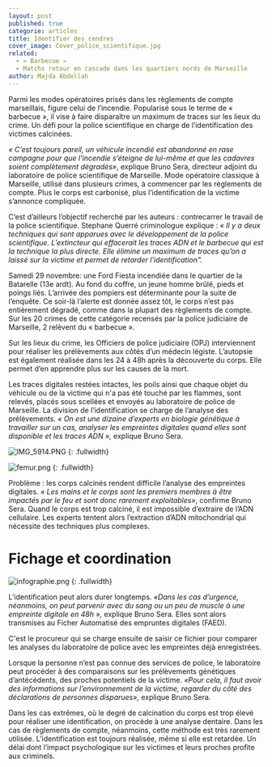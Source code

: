 ```yaml
---
layout: post
published: true
categorie: articles
title: Identifier des cendres
cover_image: Cover_police_scientifique.jpg
related: 
  - « Barbecue »
  - Matchs retour en cascade dans les quartiers nords de Marseille
author: Majda Abdellah
---
```





Parmi les modes opératoires prisés dans les règlements de compte marseillais, figure celui de l’incendie. Popularisé sous le terme de « barbecue », il vise à faire disparaître un maximum de traces sur les lieux du crime. Un défi pour la police scientifique en charge de l’identification des victimes calcinées. 

_« C’est toujours pareil, un véhicule incendié est abandonné en rase campagne pour que l’incendie s’éteigne de lui-même et que les cadavres soient complètement dégradés»_, explique Bruno Sera, directeur adjoint du laboratoire de police scientifique de Marseille. Mode opératoire classique à Marseille, utilisé dans plusieurs crimes, à commencer par les règlements de compte. Plus le corps est carbonisé, plus l’identification de la victime s’annonce compliquée. 

C’est d’ailleurs l’objectif recherché par les auteurs : contrecarrer le travail de la police scientifique. Stephane Querré criminologue explique : _« Il y a  deux techniques qui sont apparues avec le développement de la police scientifique. L’extincteur qui effacerait les traces ADN et le barbecue qui est la technique la plus directe. Elle élimine un maximum de traces qu’on a laissé sur la victime et  permet de retarder l’identification"._

Samedi 29 novembre: une Ford Fiesta incendiée dans le quartier de la Batarelle (13e ardt). Au fond du coffre, un jeune homme brûlé, pieds et poings liés. L’arrivée des pompiers est déterminante pour la suite de l’enquête. Ce soir-là l’alerte est donnée assez tôt, le corps n’est pas entièrement dégradé, comme dans la plupart des règlements de compte. Sur les 20 crimes de cette catégorie recensés par la police judiciaire de Marseille, 2 relèvent du « barbecue ». 

Sur les lieux du crime, les Officiers de police judiciaire (OPJ) interviennent pour réaliser les prélèvements aux côtés d’un médecin légiste.  L’autopsie est également réalisée dans les 24 à 48h après la découverte du corps. Elle permet d’en apprendre plus sur les causes de la mort. 

Les traces digitales restées intactes, les poils ainsi que chaque objet du véhicule ou de la victime qui n'a pas été touché par les flammes, sont relevés, placés sous scellées et envoyés au laboratoire de police de Marseille. La division de l’identification se charge de l’analyse des prélèvements. _« On est une dizaine d’experts en biologie génétique à travailler sur un cas, analyser les empreintes digitales quand elles sont disponible et les traces ADN »,_ explique Bruno Sera. 

![IMG_5914.PNG]({{site.baseurl}}/img/IMG_5914.PNG)
{: .fullwidth}

![femur.png]({{site.baseurl}}/img/femur.png)
{: .fullwidth}

Problème : les corps calcinés rendent difficile l’analyse des empreintes digitales. _« Les mains et le corps sont les premiers membres à être impactés par le feu et sont donc rarement exploitables»_, confirme Bruno Sera. Quand le corps est trop calciné, il est impossible d’extraire de l’ADN cellulaire. Les experts tentent alors l’extraction d’ADN mitochondrial qui nécessite des techniques plus complexes.  

# Fichage et coordination

![infographie.png]({{site.baseurl}}/img/infographie.png)
{: .fullwidth}

L’identification peut alors durer longtemps. _«Dans les cas d’urgence, néanmoins, on peut parvenir avec du sang ou un peu de muscle à une empreinte digitale en 48h »,_ explique Bruno Sera. Elles sont alors transmises au Ficher Automatisé des empruntes digitales (FAED).

C'est le procureur qui se charge ensuite de saisir ce fichier pour comparer les analyses du laboratoire de police avec les empreintes déjà enregistrées. 

Lorsque la personne n’est pas connue des services de police, le laboratoire peut procéder à des comparaisons sur les prélèvements génétiques d’antécédents, des proches potentiels de la victime. _«Pour cela, il faut avoir des informations sur l’environnement de la victime, regarder du côté des déclarations de personnes disparues»,_ explique Bruno Sera. 

Dans les cas extrêmes, où le degré de calcination du corps est trop élevé pour réaliser une identification, on procède à une analyse dentaire. Dans les cas de règlements de compte, néanmoins, cette méthode est très rarement utilisée. L’identification est toujours réalisée, même si elle est retardée. Un délai dont l’impact psychologique sur les victimes et leurs proches profite aux criminels.
